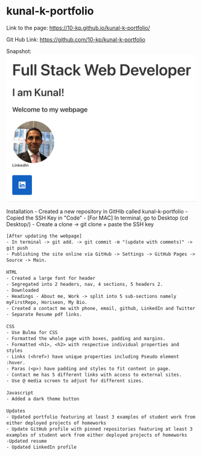 # kunal-k-portfolio

Link to the page: https://10-kp.github.io/kunal-k-portfolio/

Git Hub Link: https://github.com/10-kp/kunal-k-portfolio

Snapshot: ![](https://github.com/10-kp/kunal-k-portfolio/blob/main/assets/images/home-page-snapshot.png)

Installation - Created a new repository in GitHib called kunal-k-portfolio - Copied the SSH Key in "Code" - [For MAC] In terminal, go to Desktop (cd Desktop/) - Create a clone -> git clone + paste the SSH key

    [After updating the webpage]
    - In terminal -> git add. -> git commit -m "(update with commets)" -> git push
    - Publishing the site online via GitHub -> Settings -> GitHub Pages -> Source -> Main.

    HTML
    - Created a large font for header
    - Segregated into 2 headers, nav, 4 sections, 5 headers 2.
    - Downloaded
    - Headings - About me, Work -> split into 5 sub-sections namely myFirstRepo, Horiseon, My Bio.
    - Created a contact me with phone, email, github, LinkedIn and Twitter
    - Separate Resume pdf links.

    CSS
    - Use Bulma for CSS
    - Formatted the whole page with boxes, padding and margins.
    - Formatted <h1>, <h2> with respective individual properties and styles
    - Links (<href>) have unique properties including Pseudo element :hover.
    - Paras (<p>) have padding and styles to fit content in page.
    - Contact me has 5 different links with access to external sites.
    - Use @ media screen to adjust for different sizes.

    Javascript
    - Added a dark theme button

    Updates
    - Updated portfolio featuring at least 3 examples of student work from either deployed projects of homeworks
    - Update GitHub profile with pinned repositories featuring at least 3 examples of student work from either deployed projects of homeworks
    -Updated resume
    - Updated LinkedIn profile
